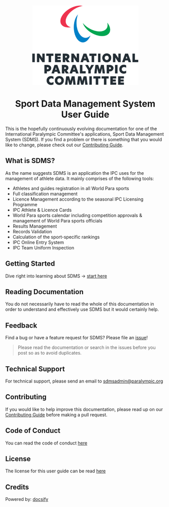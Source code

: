 <p align="center">
    <img src="https://raw.githubusercontent.com/paralympics/sdms-user-guide/master/docs/_img/ipc-emblem-centre.png" height="250px" alt="International Paralympic Committee Logo">
</p>

<h1 align="center">Sport Data Management System User Guide</h1>

This is the hopefully continuously evolving documentation for one of the International Paralympic Committee's applications, Sport Data Management System (SDMS). If you find a problem or there is something that you would like to change, please check out our [Contributing Guide](CONTRIBUTING.md).

## What is SDMS?

As the name suggests SDMS is an application the IPC uses for the management of athlete data. It mainly comprises of the following tools:

- Athletes and guides registration in all World Para sports
- Full classification management
- Licence Management according to the seasonal IPC Licensing Programme
- IPC Athlete & Licence Cards
- World Para sports calendar including competition approvals & management of World Para sports officials
- Results Management
- Records Validation
- Calculation of the sport-specific rankings
- IPC Online Entry System
- IPC Team Uniform Inspection

## Getting Started

Dive right into learning about SDMS -> [start here](https://paralympics.github.io/sdms-user-guide/#/layout-and-functionalities/access)

<!--## Troubleshooting

If you are experiencing some minor issues with SDMS please check [Troubleshooting](https://paralympics.github.io/sdms-user-guide/#/help/troubleshooting) or [FAQs](https://paralympics.github.io/sdms-user-guide/#/help/faqs).-->

## Reading Documentation

You do not necessarily have to read the whole of this documentation in order to understand and effectively use SDMS but it would certainly help.

## Feedback

Find a bug or have a feature request for SDMS? Please file an [issue](https://github.com/paralympics/sdms-user-guide/issues)!

> Please read the documentation or search in the issues before you post so as to avoid duplicates.

## Technical Support

For technical support, please send an email to [sdmsadmin@paralympic.org](mailto:sdmsadmin@paralympic.org)

## Contributing

If you would like to help improve this documentation, please read up on our [Contributing Guide](CONTRIBUTING.md) before making a pull request.

## Code of Conduct

You can read the code of conduct [here](CODE_OF_CONDUCT.md)

## License

The license for this user guide can be read [here](LICENSE.md)

## Credits

Powered by: [docsify](https://docsify.js.org)

